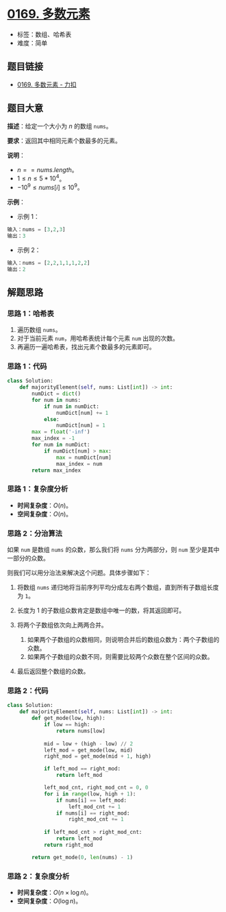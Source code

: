 # [0169. 多数元素](https://leetcode.cn/problems/majority-element/)

- 标签：数组、哈希表
- 难度：简单

## 题目链接

- [0169. 多数元素 - 力扣](https://leetcode.cn/problems/majority-element/)

## 题目大意

**描述**：给定一个大小为 $n$ 的数组 `nums`。

**要求**：返回其中相同元素个数最多的元素。

**说明**：

- $n == nums.length$。
- $1 \le n \le 5 * 10^4$。
- $-10^9 \le nums[i] \le 10^9$。

**示例**：

- 示例 1：

```python
输入：nums = [3,2,3]
输出：3
```

- 示例 2：

```python
输入：nums = [2,2,1,1,1,2,2]
输出：2
```

## 解题思路

### 思路 1：哈希表

1. 遍历数组 `nums`。
2. 对于当前元素 `num`，用哈希表统计每个元素 `num` 出现的次数。
3. 再遍历一遍哈希表，找出元素个数最多的元素即可。

### 思路 1：代码

```python
class Solution:
    def majorityElement(self, nums: List[int]) -> int:
        numDict = dict()
        for num in nums:
            if num in numDict:
                numDict[num] += 1
            else:
                numDict[num] = 1
        max = float('-inf')
        max_index = -1
        for num in numDict:
            if numDict[num] > max:
                max = numDict[num]
                max_index = num
        return max_index
```

### 思路 1：复杂度分析

- **时间复杂度**：$O(n)$。
- **空间复杂度**：$O(n)$。

### 思路 2：分治算法

如果 `num` 是数组 `nums` 的众数，那么我们将 `nums` 分为两部分，则 `num` 至少是其中一部分的众数。

则我们可以用分治法来解决这个问题。具体步骤如下：

1. 将数组 `nums` 递归地将当前序列平均分成左右两个数组，直到所有子数组长度为 `1`。
2. 长度为 $1$ 的子数组众数肯定是数组中唯一的数，将其返回即可。
3. 将两个子数组依次向上两两合并。
   1. 如果两个子数组的众数相同，则说明合并后的数组众数为：两个子数组的众数。
   2. 如果两个子数组的众数不同，则需要比较两个众数在整个区间的众数。

4. 最后返回整个数组的众数。

### 思路 2：代码

```python
class Solution:
    def majorityElement(self, nums: List[int]) -> int:
        def get_mode(low, high):
            if low == high:
                return nums[low]
            
            mid = low + (high - low) // 2
            left_mod = get_mode(low, mid)
            right_mod = get_mode(mid + 1, high)

            if left_mod == right_mod:
                return left_mod

            left_mod_cnt, right_mod_cnt = 0, 0
            for i in range(low, high + 1):
                if nums[i] == left_mod:
                    left_mod_cnt += 1
                if nums[i] == right_mod:
                    right_mod_cnt += 1
            
            if left_mod_cnt > right_mod_cnt:
                return left_mod
            return right_mod

        return get_mode(0, len(nums) - 1)
```

### 思路 2：复杂度分析

- **时间复杂度**：$O(n \times \log n)$。
- **空间复杂度**：$O(\log n)$。